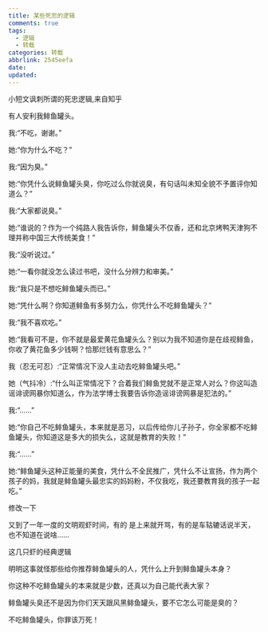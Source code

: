 ```yaml
---
title: 某些死忠的逻辑
comments: true
tags:
  - 逻辑
  - 转载
categories: 转载
abbrlink: 2545eefa
date:
updated:
---
```

小短文讽刺所谓的死忠逻辑,来自知乎
<!--more-->
有人安利我鲱鱼罐头。

我:“不吃，谢谢。”

她:“你为什么不吃？”

我:“因为臭。”

她:“你凭什么说鲱鱼罐头臭，你吃过么你就说臭，有句话叫未知全貌不予置评你知道么？”

我:“大家都说臭。”

她:“谁说的？作为一个纯路人我告诉你，鲱鱼罐头不仅香，还和北京烤鸭天津狗不理并称中国三大传统美食！”

我:“没听说过。”

她:“一看你就没怎么读过书吧，没什么分辨力和审美。”

我:“我只是不想吃鲱鱼罐头而已。”

她:“凭什么啊？你知道鲱鱼有多努力么，你凭什么不吃鲱鱼罐头？”

我:“我不喜欢吃。”

她:“我看可不是，你不就是最爱黄花鱼罐头么？别以为我不知道你是在歧视鲱鱼，你收了黄花鱼多少钱啊？恰那烂钱有意思么？”

我（忍无可忍）:“正常情况下没人主动去吃鲱鱼罐头吧。”

她（气抖冷）:“什么叫正常情况下？合着我们鲱鱼党就不是正常人对么？你这叫造谣诽谤网暴你知道么，作为法学博士我要告诉你造谣诽谤网暴是犯法的。”

我:“……”

她:“你自己不吃鲱鱼罐头，本来就是恶习，以后传给你儿子孙子，你全家都不吃鲱鱼罐头，你知道这是多大的损失么，这就是教育的失败！”

我:“……”

她:“鲱鱼罐头这种正能量的美食，凭什么不全民推广，凭什么不让宣扬，作为两个孩子的妈，我就是鲱鱼罐头最忠实的妈妈粉，不仅我吃，我还要教育我的孩子一起吃。”

修改一下

又到了一年一度的文明观虾时间，有的 是上来就开骂，有的是车轱辘话说半天，也不知道在说啥……

这几只虾的经典逻辑

明明这事就怪那些给你推荐鲱鱼罐头的人，凭什么上升到鲱鱼罐头本身？

你这种不吃鲱鱼罐头的本来就是少数，还真以为自己能代表大家？

鲱鱼罐头臭还不是因为你们天天跟风黑鲱鱼罐头，要不它怎么可能是臭的？

不吃鲱鱼罐头，你罪该万死！
